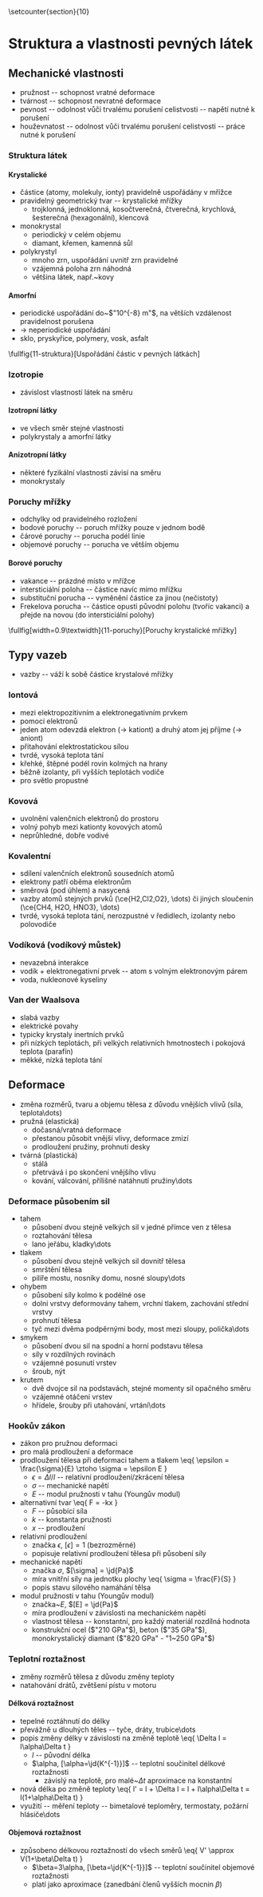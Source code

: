 \setcounter{section}{10}

# Struktura a vlastnosti pevných látek
## Mechanické vlastnosti
- pružnost -- schopnost vratné deformace
- tvárnost -- schopnost nevratné deformace
- pevnost -- odolnost vůči trvalému porušení celistvosti -- napětí nutné k porušení
- houževnatost -- odolnost vůči trvalému porušení celistvosti -- práce nutné k porušení

### Struktura látek
#### Krystalické
- částice (atomy, molekuly, ionty) pravidelně uspořádány v mřížce
- pravidelný geometrický tvar -- krystalické mřížky
	- trojklonná, jednoklonná, kosočtverečná, čtverečná, krychlová, šesterečná (hexagonální), klencová
- monokrystal
	- periodický v celém objemu
	- diamant, křemen, kamenná sůl
- polykrystyl
	- mnoho zrn, uspořádání uvnitř zrn pravidelné
	- vzájemná poloha zrn náhodná
	- většina látek, např.~kovy

#### Amorfní
- periodické uspořádání do~$"10^{-8} m"$, na větších vzdálenost pravidelnost porušena
- $\rightarrow$ neperiodické uspořádání
- sklo, pryskyřice, polymery, vosk, asfalt

\fullfig{11-struktura}[Uspořádání částic v pevných látkách]

### Izotropie
- závislost vlastností látek na směru

#### Izotropní látky
- ve všech směr stejné vlastnosti
- polykrystaly a amorfní látky

#### Anizotropní látky
- některé fyzikální vlastnosti závisí na směru
- monokrystaly

### Poruchy mřížky
- odchylky od pravidelného rozložení
- bodové poruchy -- poruch mřížky pouze v jednom bodě
- čárové poruchy -- porucha podél linie
- objemové poruchy -- porucha ve větším objemu

#### Borové poruchy
- vakance -- prázdné místo v mřížce
- intersticiální poloha -- částice navíc mimo mřížku
- substituční porucha -- vyměnění částice za jinou (nečistoty)
- Frekelova porucha -- částice opustí původní polohu (tvoříc vakanci) a přejde na novou (do intersticiální polohy)

\fullfig[width=0.9\textwidth]{11-poruchy}[Poruchy krystalické mřížky]

## Typy vazeb
- vazby -- váží k sobě částice krystalové mřížky

### Iontová
- mezi elektropozitivním a elektronegativním prvkem
- pomocí elektronů
- jeden atom odevzdá elektron ($\rightarrow$ kationt) a druhý atom jej příjme ($\rightarrow$ aniont)
- přitahování elektrostatickou sílou
- tvrdé, vysoká teplota tání
- křehké, štěpné podél rovin kolmých na hrany
- běžně izolanty, při vyšších teplotách vodiče
- pro světlo propustné

### Kovová
- uvolnění valenčních elektronů do prostoru
- volný pohyb mezi kationty kovových atomů
- neprůhledné, dobře vodivé

### Kovalentní
- sdílení valenčních elektronů sousedních atomů
- elektrony patří oběma elektronům
- směrová (pod úhlem) a nasycená
- vazby atomů stejných prvků (\ce{H2,Cl2,O2}, \dots) či jiných sloučenin (\ce{CH4, H2O, HNO3}, \dots)
- tvrdé, vysoká teplota tání, nerozpustné v ředidlech, izolanty nebo polovodiče

### Vodíková (vodíkový můstek)
- nevazebná interakce
- vodík + elektronegativní prvek -- atom s volným elektronovým párem
- voda, nukleonové kyseliny

### Van der Waalsova
- slabá vazby
- elektrické povahy
- typicky krystaly inertních prvků
- při nízkých teplotách, při velkých relativních hmotnostech i pokojová teplota (parafín)
- měkké, nízká teplota tání

## Deformace
- změna rozměrů, tvaru a objemu tělesa z důvodu vnějších vlivů (síla, teplota\dots)
- pružná (elastická)
	- dočasná/vratná deformace
	- přestanou působit vnější vlivy, deformace zmizí
	- prodloužení pružiny, prohnutí desky
- tvárná (plastická)
	- stálá
	- přetrvává i po skončení vnějšího vlivu
	- kování, válcování, přílišné natáhnutí pružiny\dots
### Deformace působením sil
- tahem
	- působení dvou stejně velkých sil v jedné přímce ven z tělesa
	- roztahování tělesa
	- lano jeřábu, kladky\dots
- tlakem
	- působení dvou stejně velkých sil dovnitř tělesa
	- smrštění tělesa
	- pilíře mostu, nosníky domu, nosné sloupy\dots
- ohybem
	- působení síly kolmo k podélné ose
	- dolní vrstvy deformovány tahem, vrchní tlakem, zachování střední vrstvy
	- prohnutí tělesa
	- tyč mezi dvěma podpěrnými body, most mezi sloupy, polička\dots
- smykem
	- působení dvou sil na spodní a horní podstavu tělesa
	- síly v rozdílných rovinách
	- vzájemné posunutí vrstev
	- šroub, nýt
- krutem
	- dvě dvojce sil na podstavách, stejné momenty sil opačného směru
	- vzájemné otáčení vrstev
	- hřídele, šrouby při utahování, vrtání\dots

### Hookův zákon
- zákon pro pružnou deformaci
- pro malá prodloužení a deformace
- prodloužení tělesa při deformaci tahem a tlakem
	\eq{
		\epsilon = \frac{\sigma}{E} \ztoho \sigma = \epsilon E
	}
	- $\epsilon=\Delta l/l$ -- relativní prodloužení/zkrácení tělesa
	- $\sigma$ -- mechanické napětí
	- $E$ -- modul pružnosti v tahu (Youngův modul)
- alternativní tvar
	\eq{
		F = -kx
	}
	- $F$ -- působící síla
	- $k$ -- konstanta pružnosti
	- $x$ -- prodloužení
- relativní prodloužení
	- značka $\epsilon$, $[\epsilon]=1$ (bezrozměrné)
	- popisuje relativní prodloužení tělesa při působení síly
- mechanické napětí
	- značka $\sigma$, $[\sigma] = \jd{Pa}$
	- míra vnitřní síly na jednotku plochy
		\eq{
			\sigma = \frac{F}{S}
		}
	- popis stavu silového namáhání tělsa
- modul pružnosti v tahu (Youngův modul)
	- značka~$E$, $[E] = \jd{Pa}$
	- míra prodloužení v závislosti na mechanickém napětí
	- vlastnost tělesa -- konstantní, pro každý materiál rozdílná hodnota
	- konstrukční ocel ($"210 GPa"$), beton ($"35 GPa"$), monokrystalický diamant ($"820 GPa" - "1~250 GPa"$)
	
### Teplotní roztažnost
- změny rozměrů tělesa z důvodu změny teploty
- natahování drátů, zvětšení pístu v motoru

#### Délková roztažnost
- tepelné roztáhnutí do délky
- převážně u dlouhých těles -- tyče, dráty, trubice\dots
- popis změny délky v závislosti na změně teplotě
	\eq{
		\Delta l = l\alpha\Delta t
	}
	- $l$ -- původní délka
	- $\alpha, [\alpha=\jd{K^{-1}}]$ -- teplotní součinitel délkové roztažnosti
		- závislý na teplotě, pro malé~$\Delta t$ aproximace na konstantní
- nová délka po změně teploty
	\eq{
		l' = l + \Delta l = l + l\alpha\Delta t = l(1+\alpha\Delta t)
	}
- využití -- měření teploty -- bimetalové teploměry, termostaty, požární hlásiče\dots

#### Objemová roztažnost
- způsobeno délkovou roztažností do všech směrů
	\eq{
		V' \approx V(1+\beta\Delta t)
	}
	- $\beta=3\alpha, [\beta=\jd{K^{-1}}]$ -- teplotní součinitel objemové roztažnosti
	- platí jako aproximace (zanedbání členů vyšších mocnin $\beta$)
